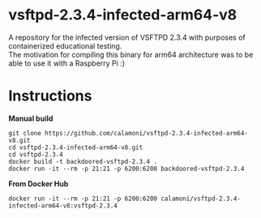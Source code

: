# vsftpd-2.3.4-infected-arm64-v8

A repository for the infected version of VSFTPD 2.3.4 with purposes of containerized educational testing. \
The motivation for compiling this binary for arm64 architecture was to be able to use it with a Raspberry Pi :) 

# Instructions

 **Manual build**
```
git clone https://github.com/calamoni/vsftpd-2.3.4-infected-arm64-v8.git
cd vsftpd-2.3.4-infected-arm64-v8.git
cd vsftpd-2.3.4
docker build -t backdoored-vsftpd-2.3.4 .
docker run -it --rm -p 21:21 -p 6200:6200 backdoored-vsftpd-2.3.4
```
**From Docker Hub**
```
docker run -it --rm -p 21:21 -p 6200:6200 calamoni/vsftpd-2.3.4-infected-arm64-v8:vsftpd-2.3.4
```
